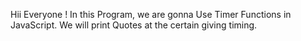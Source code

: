 Hii Everyone !
In this Program, we are gonna Use Timer Functions in JavaScript.
We will print Quotes at the certain giving timing.
